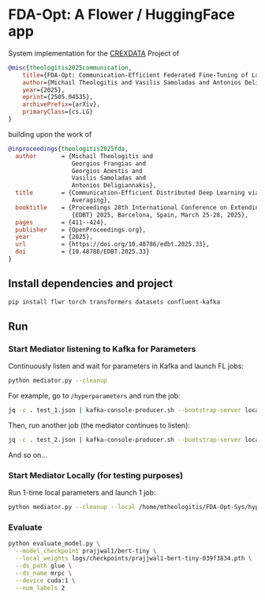 # FDA-Opt: A Flower / HuggingFace app
System implementation for the [CREXDATA](https://crexdata.eu/) Project of
```bibtex
@misc{theologitis2025communication,
    title={FDA-Opt: Communication-Efficient Federated Fine-Tuning of Language Models},
    author={Michail Theologitis and Vasilis Samoladas and Antonios Deligiannakis},
    year={2025},
    eprint={2505.04535},
    archivePrefix={arXiv},
    primaryClass={cs.LG}
}
```
building upon the work of
```bibtex
@inproceedings{theologitis2025fda,
  author       = {Michail Theologitis and
                  Georgios Frangias and
                  Georgios Anestis and
                  Vasilis Samoladas and
                  Antonios Deligiannakis},
  title        = {Communication-Efficient Distributed Deep Learning via Federated Dynamic
                  Averaging},
  booktitle    = {Proceedings 28th International Conference on Extending Database Technology,
                  {EDBT} 2025, Barcelona, Spain, March 25-28, 2025},
  pages        = {411--424},
  publisher    = {OpenProceedings.org},
  year         = {2025},
  url          = {https://doi.org/10.48786/edbt.2025.33},
  doi          = {10.48786/EDBT.2025.33}
}
```

## Install dependencies and project

```bash
pip install flwr torch transformers datasets confluent-kafka
```


## Run

### Start Mediator listening to Kafka for Parameters

Continuously listen and wait for parameters in Kafka and launch FL jobs:

```bash
python mediator.py --cleanup
```

For example, go to `/hyperparameters` and run the job:
```bash
jq -c . test_1.json | kafka-console-producer.sh --bootstrap-server localhost:9092 --topic  FedL
```
Then, run another job (the mediator continues to listen):
```bash
jq -c . test_2.json | kafka-console-producer.sh --bootstrap-server localhost:9092 --topic  FedL
```
And so on...

### Start Mediator Locally (for testing purposes)

Run 1-time local parameters and launch 1 job:
```bash
python mediator.py --cleanup --local /home/mtheologitis/FDA-Opt-Sys/hyperparameters/test_1.json
```

### Evaluate

```bash
python evaluate_model.py \
  --model_checkpoint prajjwal1/bert-tiny \
  --local_weights logs/checkpoints/prajjwal1-bert-tiny-039f3834.pth \
  --ds_path glue \
  --ds_name mrpc \
  --device cuda:1 \
  --num_labels 2
```
